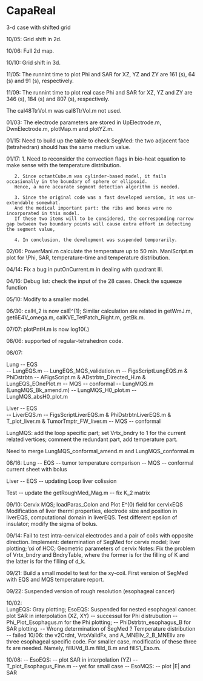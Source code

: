 # CapaReal
3-d case with shifted grid

10/05: Grid shift in 2d.

10/06: Full 2d map.

10/10: Grid shift in 3d.

11/05: The runnint time to plot Phi and SAR for XZ, YZ and ZY 
are 161 (s), 64 (s) and 91 (s), respectively. 

11/09: The runnint time to plot real case Phi and SAR for XZ, YZ and ZY 
are 346 (s), 184 (s) and 807 (s), respectively.

The cal48TtrVol.m was cal8TtrVol.m not used. 

01/03: The electrode parameters are stored in UpElectrode.m, DwnElectrode.m, plotMap.m and plotYZ.m.

01/15: Need to build up the table to check SegMed: the two adjacent face (tetrahedran) should has the same medium value. 

01/17: 1. Need to reconsider the convection flags in bio-heat equation to make sense with the temperature distribution. 
       
       2. Since octantCube.m was cylinder-based model, it fails occasionally in the boundary of sphere or ellipsoid.
       Hence, a more accurate segment detection algorithm is needed. 
       
       3. Since the original code was a fast developed version, it was un-extendable somewhat. 
       And the medical important part: the ribs and bones were no incorporated in this model.
       If these two items will to be considered, the corresponding narrow gap bwtween two boundary points will cause extra effort in detecting the segment value,

       4. In conclusion, the development was suspended temporarily.

02/06: PowerMani.m calculate the temperature up to 50 min.
       ManiScript.m plot for \Phi, SAR, temperature-time and temperature distribution.

04/14: Fix a bug in putOnCurrent.m in dealing with quadrant III.

04/16: Debug list: check the input of the 28 cases.
       Check the squeeze function

05/10: Modify to a smaller model.

06/30: calH_2 is now calE^(1); 
Similar calculation are related in getWmJ.m, get6E4V_omega.m, calKVE_TetPatch_Right.m, getBk.m.

07/07: plotPntH.m is now log10(.)

08/06: supported of regular-tetrahedron code.

08/07: 

Lung -- EQS  
        -- LungEQS.m
        -- LungEQS_MQS_validation.m
        -- FigsScriptLungEQS.m & PhiDstrbtn
        -- AFigsScript.m & ADstrbtn_Directed_H.m & LungEQS_EOnePlot.m
        -- MQS -- conformal
        -- LungMQS.m (LungMQS_Bk_amend.m)
        -- LungMQS_H0_plot.m
        -- LungMQS_absH0_plot.m

Liver   -- EQS  
            -- LiverEQS.m
            -- FigsScriptLiverEQS.m & PhiDstrbtnLiverEQS.m & T_plot_liver.m & TumorTmptr_FW_liver.m
        -- MQS -- conformal


LungMQS:  add the loop specific part; 
          set Vrtx_bndry to 1 for the current related vertices; 
          comment the redundant part, add temperature part.

Need to merge LungMQS_conformal_amend.m and LungMQS_conformal.m 

08/16:
Lung    -- EQS  -- tumor temperature comparison
        -- MQS  -- conformal current sheet with bolus

Liver   -- EQS  -- updating Loop liver colission

Test    -- update the getRoughMed_Mag.m
        -- fix K_2 matrix

09/10:   Cervix MQS; loadParas_Colon and Plot E^(0) field for cervixEQS
        Modification of liver therml properties, electrode size and position in liverEQS, computational domain in liverEQS.
        Test different epsilon of insulator; modify the sigma of bolus.

09/14:   Fail to test intra-cervical electrodes and a pair of coils with opposite direction. 
        Implement: determination of SegMed for cervix model; liver plotting; \xi of HCC; Geometric parameters of cervix
        Notes: Fix the problem of Vrtx_bndry and BndryTable, where the former is for the filling of K and the latter is for the filling of d_k.

09/21:   Build a small model to test for the xy-coil.
        First version of SegMed with EQS and MQS temperature report.

09/22:  Suspended version of rough resolution (esophageal cancer)

10/02:  
LungEQS: Gray plotting; 
EsoEQS: Suspended for nested esophageal cancer.
        plot SAR in interpolation (XZ, XY)
          -- successul for Phi distrubution
          -- Phi_Plot_Esophagus.m for the Phi plotting; 
          -- PhiDstrbtn_esophagus_B for SAR plotting.
              -- Wrong determination of SegMed ?
        Temperature distribution
          -- failed
10/06: 
  the v2Crdnt, VrtxValidFx, and A_MNEllv_2_B_MNEllv are three esophageal specific code. 
  For smaller case, modificatio of these three fx are needed.
  Namely, fillUVd_B.m filld_B.m and fillS1_Eso.m.

10/08: 
  -- EsoEQS: 
    -- plot SAR in interpolation (YZ)
    -- T_plot_Esophagus_Fine.m
    -- yet for small case 
  -- EsoMQS: 
    -- plot |E| and SAR